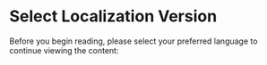 # Select Localization Version
Before you begin reading, please select your preferred language to continue viewing the content: 